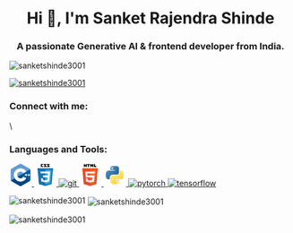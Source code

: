<h1 align="center">Hi 👋, I'm Sanket Rajendra Shinde</h1>
<h3 align="center">A passionate Generative AI & frontend developer from India.</h3>

<p align="left"> <img src="https://komarev.com/ghpvc/?username=sanketshinde3001&label=Profile%20views&color=0e75b6&style=flat" alt="sanketshinde3001" /> </p>

<p align="left"> <a href="https://github.com/ryo-ma/github-profile-trophy"><img src="https://github-profile-trophy.vercel.app/?username=sanketshinde3001" alt="sanketshinde3001" /></a> </p>

<h3 align="left">Connect with me:</h3>
<p align="left">
</p>
\
<h3 align="left">Languages and Tools:</h3>
<p align="left"> <a href="https://www.w3schools.com/cpp/" target="_blank" rel="noreferrer"> <img src="https://raw.githubusercontent.com/devicons/devicon/master/icons/cplusplus/cplusplus-original.svg" alt="cplusplus" width="40" height="40"/> </a> <a href="https://www.w3schools.com/css/" target="_blank" rel="noreferrer"> <img src="https://raw.githubusercontent.com/devicons/devicon/master/icons/css3/css3-original-wordmark.svg" alt="css3" width="40" height="40"/> </a> <a href="https://git-scm.com/" target="_blank" rel="noreferrer"> <img src="https://www.vectorlogo.zone/logos/git-scm/git-scm-icon.svg" alt="git" width="40" height="40"/> </a> <a href="https://www.w3.org/html/" target="_blank" rel="noreferrer"> <img src="https://raw.githubusercontent.com/devicons/devicon/master/icons/html5/html5-original-wordmark.svg" alt="html5" width="40" height="40"/> </a> <a href="https://www.python.org" target="_blank" rel="noreferrer"> <img src="https://raw.githubusercontent.com/devicons/devicon/master/icons/python/python-original.svg" alt="python" width="40" height="40"/> </a> <a href="https://pytorch.org/" target="_blank" rel="noreferrer"> <img src="https://www.vectorlogo.zone/logos/pytorch/pytorch-icon.svg" alt="pytorch" width="40" height="40"/> </a> <a href="https://www.tensorflow.org" target="_blank" rel="noreferrer"> <img src="https://www.vectorlogo.zone/logos/tensorflow/tensorflow-icon.svg" alt="tensorflow" width="40" height="40"/> </a> </p>

<p><img align="left" src="https://github-readme-stats.vercel.app/api/top-langs?username=sanketshinde3001&show_icons=true&locale=en&layout=compact" alt="sanketshinde3001" /></p>

<p>&nbsp;<img align="center" src="https://github-readme-stats.vercel.app/api?username=sanketshinde3001&show_icons=true&locale=en" alt="sanketshinde3001" /></p>

<p><img align="center" src="https://github-readme-streak-stats.herokuapp.com/?user=sanketshinde3001&" alt="sanketshinde3001" /></p>
